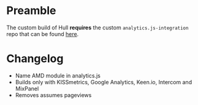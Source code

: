 # Preamble

The custom build of Hull __requires__ the custom `analytics.js-integration` repo
that can be found [here](http://github.com/hull/analytics.js-integration).

# Changelog

* Name AMD module in analytics.js
* Builds only with KISSmetrics, Google Analytics, Keen.io, Intercom and MixPanel
* Removes assumes pageviews

